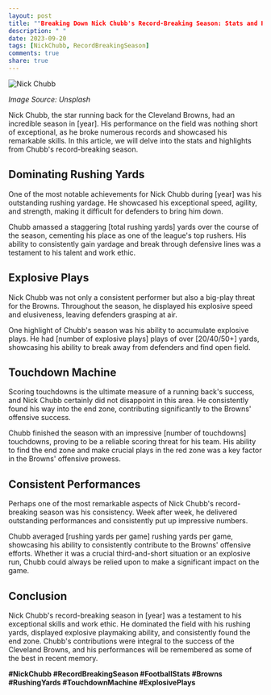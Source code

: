 ```yaml
---
layout: post
title: ""Breaking Down Nick Chubb's Record-Breaking Season: Stats and Highlights""
description: " "
date: 2023-09-20
tags: [NickChubb, RecordBreakingSeason]
comments: true
share: true
---
```


![Nick Chubb](https://source.unsplash.com/1600x900/?football,nickchubb) 

*Image Source: Unsplash*

Nick Chubb, the star running back for the Cleveland Browns, had an incredible season in [year]. His performance on the field was nothing short of exceptional, as he broke numerous records and showcased his remarkable skills. In this article, we will delve into the stats and highlights from Chubb's record-breaking season.

## Dominating Rushing Yards

One of the most notable achievements for Nick Chubb during [year] was his outstanding rushing yardage. He showcased his exceptional speed, agility, and strength, making it difficult for defenders to bring him down.

Chubb amassed a staggering [total rushing yards] yards over the course of the season, cementing his place as one of the league's top rushers. His ability to consistently gain yardage and break through defensive lines was a testament to his talent and work ethic.

## Explosive Plays

Nick Chubb was not only a consistent performer but also a big-play threat for the Browns. Throughout the season, he displayed his explosive speed and elusiveness, leaving defenders grasping at air.

One highlight of Chubb's season was his ability to accumulate explosive plays. He had [number of explosive plays] plays of over [20/40/50+] yards, showcasing his ability to break away from defenders and find open field.

## Touchdown Machine

Scoring touchdowns is the ultimate measure of a running back's success, and Nick Chubb certainly did not disappoint in this area. He consistently found his way into the end zone, contributing significantly to the Browns' offensive success.

Chubb finished the season with an impressive [number of touchdowns] touchdowns, proving to be a reliable scoring threat for his team. His ability to find the end zone and make crucial plays in the red zone was a key factor in the Browns' offensive prowess.

## Consistent Performances

Perhaps one of the most remarkable aspects of Nick Chubb's record-breaking season was his consistency. Week after week, he delivered outstanding performances and consistently put up impressive numbers.

Chubb averaged [rushing yards per game] rushing yards per game, showcasing his ability to consistently contribute to the Browns' offensive efforts. Whether it was a crucial third-and-short situation or an explosive run, Chubb could always be relied upon to make a significant impact on the game.

## Conclusion

Nick Chubb's record-breaking season in [year] was a testament to his exceptional skills and work ethic. He dominated the field with his rushing yards, displayed explosive playmaking ability, and consistently found the end zone. Chubb's contributions were integral to the success of the Cleveland Browns, and his performances will be remembered as some of the best in recent memory.

**#NickChubb #RecordBreakingSeason #FootballStats #Browns #RushingYards #TouchdownMachine #ExplosivePlays**